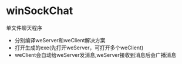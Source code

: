 # winSockChat
单文件聊天程序

- 分别编译weServer和weClient解决方案
- 打开生成的exe(先打开weServer，可打开多个weClient)
- weClient会自动给weServer发消息,weServer接收到消息后会广播消息
